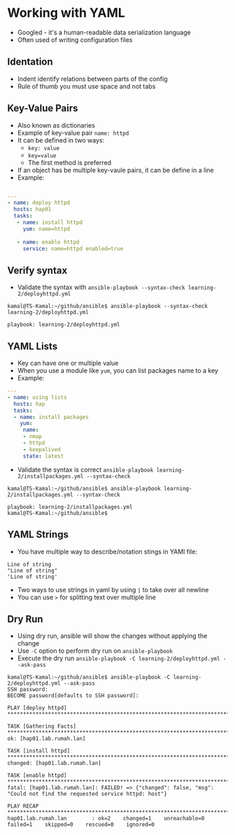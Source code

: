 # Working with YAML

- Googled - it's a human-readable data serialization language
- Often used of writing configuration files

## Identation

- Indent identify relations between parts of the config
- Rule of thumb you must use space and not tabs

## Key-Value Pairs

- Also known as dictionaries
- Example of key-value pair `name: httpd`
- It can be defined in two ways:
  - `key: value`
  - `key=value`
  - The first method is preferred
- If an object has be multiple key-vaule pairs, it can be define in a line
- Example:

```yaml

---
- name: deploy httpd
  hosts: hap01
  tasks:
   - name: install httpd
     yum: name=httpd
   
   - name: enable httpd
     service: name=httpd enabled=true
```

## Verify syntax

- Validate the syntax with `ansible-playbook --syntax-check learning-2/deployhttpd.yml`

```shell
kamal@TS-Kamal:~/github/ansible$ ansible-playbook --syntax-check learning-2/deployhttpd.yml 

playbook: learning-2/deployhttpd.yml
```

## YAML Lists

- Key can have one or multiple value
- When you use a module like `yum`, you can list packages name to a key
- Example:

```yaml
---
- name: using lists
  hosts: hap
  tasks:
  - name: install packages
    yum:
     name:
     - nmap
     - httpd
     - keepalived
     state: latest
```

- Validate the syntax is correct `ansible-playbook learning-2/installpackages.yml --syntax-check`

```shell
kamal@TS-Kamal:~/github/ansible$ ansible-playbook learning-2/installpackages.yml --syntax-check

playbook: learning-2/installpackages.yml
kamal@TS-Kamal:~/github/ansible$ 
```

## YAML Strings

- You have multiple way to describe/notation stings in YAMl file:

```
Line of string
"Line of string"
'Line of string'
```

- Two ways to use strings in yaml by using `|` to take over all newline
- You can use `>` for splitting text over multiple line

## Dry Run

- Using dry run, ansible will show the changes without applying the change
- Use `-C` option to perform dry run on `ansible-playbook`
- Execute the dry run `ansible-playbook -C learning-2/deployhttpd.yml --ask-pass`

```shell
kamal@TS-Kamal:~/github/ansible$ ansible-playbook -C learning-2/deployhttpd.yml --ask-pass
SSH password: 
BECOME password[defaults to SSH password]: 

PLAY [deploy httpd] **********************************************************************************************************************************************************************************

TASK [Gathering Facts] *******************************************************************************************************************************************************************************
ok: [hap01.lab.rumah.lan]

TASK [install httpd] *********************************************************************************************************************************************************************************
changed: [hap01.lab.rumah.lan]

TASK [enable httpd] **********************************************************************************************************************************************************************************
fatal: [hap01.lab.rumah.lan]: FAILED! => {"changed": false, "msg": "Could not find the requested service httpd: host"}

PLAY RECAP *******************************************************************************************************************************************************************************************
hap01.lab.rumah.lan        : ok=2    changed=1    unreachable=0    failed=1    skipped=0    rescued=0    ignored=0  
```

